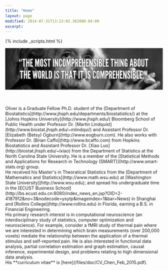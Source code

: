 ```yaml
---
title: "Home"
layout: page
modified: 2014-07-31T13:23:02.362000-04:00
excerpt: 
---
```

{% include _scripts.html %}

![x](/images/Einstein.jpg)

<br />
<br />
Oliver is a Graduate Fellow Ph.D. student of the [Department of Biostatistics](http://www.jhsph.edu/departments/biostatistics/) at the [Johns Hopkins University](http://www.jhsph.edu/) Bloomberg School of Public Health under Professor Dr. [Martin Lindquist](http://www.biostat.jhsph.edu/~mlindqui/) and Assistant Professor Dr. [Elizabeth (Betsy) Ogburn](http://www.eogburn.com). He also works with Professor Dr. [Brian Caffo](http://www.bcaffo.com) from Hopkins Biostatistics and Assistant Professor Dr. [Xiao Luo](http://biostat.jhsph.edu/~lxiao)
from the Department of Statistics at the North Carolina State University. He is a member of the [Statistical Methods and Applications for Research in Technology (SMART)](http://www.smart-stats.org) group.

<br />
He received his Master's in Theoratical Statistics from the [Department of Mathematics and Statistics](http://www.math.wsu.edu) at [Washington State University](http://www.wsu.edu); and spread his undergraduate time in the [ECUST Business School](http://bs.ecust.edu.cn:8080/index_news_en.jsp?OID=2-4187912&no=3&nodecode=ysytp&imageindex=1&bar=News) in Shanghai and [Rollins College](http://www.rollins.edu) in Florida, earning a B.S. in Financial Engineering.


<br />
His primary research interest is in computational neuroscience (an interdisciplinary study of statistics, computer optimization and neuroscience). For example, consider a fMRI study of thermal pain where we are interested in determining which brain measurements (over 200,000 voxels) mediate the relationship between the application of a thermal stimulus and self-reported pain. He is also interested in functional data analysis, partial correlation estimation and graph estimation, causal inference, experimental design, and problems relating to high dimensional data analysis. 


 

<br />
His **curriculum vitae** is [here](/files/doc/CV_Chen_Feb_2015.pdf).